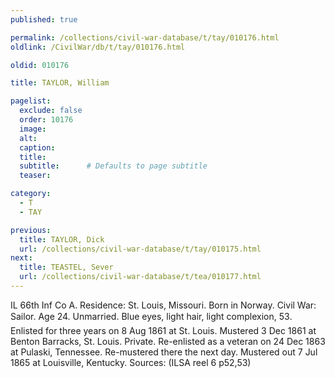 ```yaml
---
published: true

permalink: /collections/civil-war-database/t/tay/010176.html
oldlink: /CivilWar/db/t/tay/010176.html

oldid: 010176

title: TAYLOR, William

pagelist:
  exclude: false
  order: 10176
  image: 
  alt:
  caption:
  title:
  subtitle:      # Defaults to page subtitle
  teaser:

category: 
  - T 
  - TAY

previous:
  title: TAYLOR, Dick
  url: /collections/civil-war-database/t/tay/010175.html  
next:
  title: TEASTEL, Sever
  url: /collections/civil-war-database/t/tea/010177.html   
---
```

IL 66th Inf Co A. Residence: St. Louis, Missouri. Born in Norway. Civil War: Sailor. Age 24. Unmarried. Blue eyes, light hair, light complexion, 5&#146;3&#148;. Enlisted for three years on 8 Aug 1861 at St. Louis. Mustered 3 Dec 1861 at Benton Barracks, St. Louis. Private. Re-enlisted as a veteran on 24 Dec 1863 at Pulaski, Tennessee. Re-mustered there the next day. Mustered out 7 Jul 1865 at Louisville, Kentucky. Sources: (ILSA reel 6 p52,53)